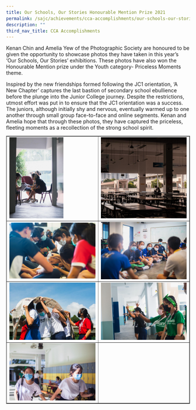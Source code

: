 ```yaml
---
title: Our Schools, Our Stories Honourable Mention Prize 2021
permalink: /sajc/achievements/cca-accomplishments/our-schools-our-stories-honourable-mention-prize-2021/
description: ""
third_nav_title: CCA Accomplishments
---
```

<p>Kenan Chin and Amelia Yew of the Photographic Society are honoured to be given the opportunity to showcase photos they have taken in this year&rsquo;s &lsquo;Our Schools, Our Stories&rsquo; exhibitions. These photos have also won the Honourable Mention prize under the Youth category- Priceless Moments theme.</p>
<p>Inspired by the new friendships formed following the JC1 orientation, &lsquo;A New Chapter&rsquo; captures the last bastion of secondary school ebullience before the plunge into the Junior College journey. Despite the restrictions, utmost effort was put in to ensure that the JC1 orientation was a success. The juniors, although initially shy and nervous, eventually warmed up to one another through small group face-to-face and online segments. Kenan and Amelia hope that through these photos, they have captured the priceless, fleeting moments as a recollection of the strong school spirit.</p>
<table style="border-collapse: collapse; width: 100%;" border="1">
<tbody>
<tr>
<td style="width: 50%;"><img style="width: 63%;" src="/images/osos1.jpg"></td>
<td style="width: 50%;"><img src="/images/osos2.jpg"></td>
</tr>
<tr>
<td style="width: 50%;"><img src="/images/osos3.jpg"></td>
<td style="width: 50%;"><img src="/images/osos4.jpg"></td>
</tr>
<tr>
<td style="width: 50%;"><img src="/images/osos5.jpg"></td>
<td style="width: 50%;"><img src="/images/osos.jpg"></td>
</tr>
<tr>
<td style="width: 50%;"><img src="/images/osos6.jpg"></td>
<td style="width: 50%;">&nbsp;</td>
</tr>

</tbody>
</table>